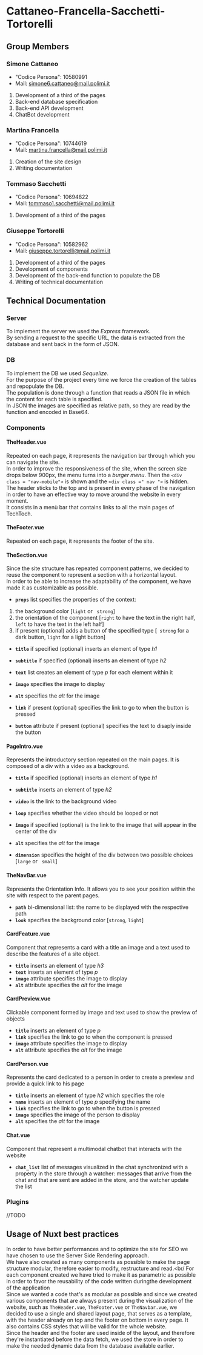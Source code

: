 # Cattaneo-Francella-Sacchetti-Tortorelli

## Group Members

### Simone Cattaneo

- "Codice Persona": 10580991
- Mail: simone6.cattaneo@mail.polimi.it

1. Development of a third of the pages
2. Back-end database specification
3. Back-end API development
4. ChatBot development

### Martina Francella

- "Codice Persona": 10744619
- Mail: martina.francella@mail.polimi.it

1. Creation of the site design
2. Writing documentation

### Tommaso Sacchetti

- "Codice Persona": 10694822
- Mail: tommaso1.sacchetti@mail.polimi.it

1. Development of a third of the pages

### Giuseppe Tortorelli

- "Codice Persona": 10582962
- Mail: giuseppe.tortorelli@mail.polimi.it

1. Development of a third of the pages
2. Development of components
3. Development of the back-end function to populate the DB
4. Writing of technical documentation

## Technical Documentation

### Server

To implement the server we used the _Express_ framework.<br/>
By sending a request to the specific URL, the data is extracted from the database and sent back in the form of JSON.

### DB

To implement the DB we used _Sequelize_.<br/>
For the purpose of the project every time we force the creation of the tables and repopulate the DB.<br/>
The population is done through a function that reads a JSON file in which the content for each table is specified. <br/> In JSON the images are specified as relative path, so they are read by the function and encoded in Base64.

### Components

#### **TheHeader.vue**

Repeated on each page, it represents the navigation bar through which you can navigate the site. <br/>
In order to improve the responsiveness of the site, when the screen size drops below 900px, the menu turns into a _burger menu_. Then the `<div class = "nav-mobile">` is shown and the `<div class =" nav ">` is hidden.</br>
The header sticks to the top and is present in every phase of the navigation in order to have an effective way to move around the website in every moment.</br>
It consists in a menù bar that contains links to all the main pages of TechToch.</br>


#### **TheFooter.vue**

Repeated on each page, it represents the footer of the site.</br>


#### **TheSection.vue**

Since the site structure has repeated component patterns, we decided to reuse the component to represent a section with a horizontal layout. <br/>
In order to be able to increase the adaptability of the component, we have made it as customizable as possible.

- **`props`** list specifies the properties of the context:

1. the background color [```light``` or ``` strong```]
2. the orientation of the component [```right``` to have the text in the right half, ```left``` to have the text in the left half]
3. if present (optional) adds a button of the specified type [``` strong``` for a dark button, ```light``` for a light button]

- **`title`** if specified (optional) inserts an element of type _h1_

- **`subtitle`** if specified (optional) inserts an element of type _h2_

- **`text`** list creates an element of type _p_ for each element within it

- **`image`** specifies the image to display

- **`alt`** specifies the _alt_ for the image

- **`link`** if present (optional) specifies the link to go to when the button is pressed

- **`button`** attribute if present (optional) specifies the text to disaply inside the button

#### **PageIntro.vue**

Represents the introductory section repeated on the main pages. It is composed of a div with a video as a background.

- **`title`** if specified (optional) inserts an element of type _h1_

- **`subtitle`** inserts an element of type _h2_

- **`video`** is the link to the background video

- **`loop`** specifies whether the video should be looped or not

- **`image`** if specified (optional) is the link to the image that will appear in the center of the div

- **`alt`** specifies the _alt_ for the image

- **`dimension`** specifies the height of the div between two possible choices [```large``` or ``` small```]

#### **TheNavBar.vue**

Represents the Orientation Info. It allows you to see your position within the site with respect to the parent pages.

- **`path`** bi-dimensional list: the name to be displayed with the respective path
- **`look`** specifies the background color [```strong```, ```light```]

#### **CardFeature.vue**

Component that represents a card with a title an image and a text used to describe the features of a site object.

- **`title`** inserts an element of type _h3_
- **`text`** inserts an element of type _p_
- **`image`** attribute specifies the image to display
- **`alt`** attribute specifies the _alt_ for the image

#### **CardPreview.vue**

Clickable component formed by image and text used to show the preview of objects

- **`title`** inserts an element of type _p_
- **`link`** specifies the link to go to when the component is pressed
- **`image`** attribute specifies the image to display
- **`alt`** attribute specifies the _alt_ for the image

#### **CardPerson.vue**

Represents the card dedicated to a person in order to create a preview and provide a quick link to his page

- **`title`** inserts an element of type _h2_ which specifies the role
- **`name`** inserts an element of type _p_ specifying the name
- **`link`** specifies the link to go to when the button is pressed
- **`image`** specifies the image of the person to display
- **`alt`** specifies the _alt_ for the image

#### **Chat.vue**

Component that represent a multimodal chatbot that interacts with the website

- **`chat_list`** list of messages visualized in the chat synchronized with a property in the store through a watcher: messages that arrive from the chat and that are sent are added in the store, and the watcher update the list

### Plugins

//TODO

## Usage of Nuxt best practices

In order to have better performances and to optimize the site for SEO we have chosen to use the Server Side Rendering approach.<br/>
We have also created as many components as possible to make the page structure modular, therefore easier to modify, restructure and read.<br/
For each component created we have tried to make it as parametric as possible in order to favor the reusability of the code written duringthe development of the application</br>
Since we wanted a code that's as modular as possible and since we created various components that are always present during the visualization of the website, such as <code>TheHeader.vue</code>, <code>TheFooter.vue</code> or <code>TheNavbar.vue</code>, we decided to use a single and shared layout page, that serves as a template, with the header already on top and the footer on bottom in every page. It also contains CSS styles that will be valid for the whole website.</br>
Since the header and the footer are used inside of the layout, and therefore they're instantiated before the data fetch, we used the store in order to make the needed dynamic data from the database available earlier.</br>

